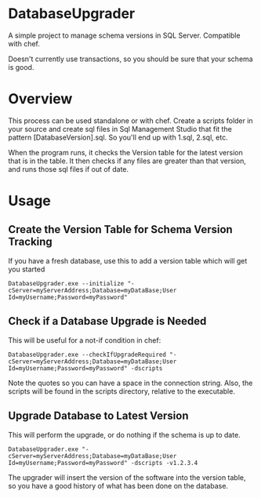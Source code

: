 # DatabaseUpgrader
A simple project to manage schema versions in SQL Server. Compatible with chef.

Doesn't currently use transactions, so you should be sure that your schema is good.

# Overview
This process can be used standalone or with chef. Create a scripts folder in your source and create sql files in Sql Management Studio that fit the pattern [DatabaseVersion].sql. So you'll end up with 1.sql, 2.sql, etc.

When the program runs, it checks the Version table for the latest version that is in the table. It then checks if any files are greater than that version, and runs those sql files if out of date.

# Usage
## Create the Version Table for Schema Version Tracking
If you have a fresh database, use this to add a version table which will get you started

```
DatabaseUpgrader.exe --initialize "-cServer=myServerAddress;Database=myDataBase;User Id=myUsername;Password=myPassword"
```

## Check if a Database Upgrade is Needed
This will be useful for a not-if condition in chef:

```
DatabaseUpgrader.exe --checkIfUpgradeRequired "-cServer=myServerAddress;Database=myDataBase;User Id=myUsername;Password=myPassword" -dscripts
```

Note the quotes so you can have a space in the connection string. Also, the scripts will be found in the scripts directory, relative to the executable.

## Upgrade Database to Latest Version
This will perform the upgrade, or do nothing if the schema is up to date.

```
DatabaseUpgrader.exe "-cServer=myServerAddress;Database=myDataBase;User Id=myUsername;Password=myPassword" -dscripts -v1.2.3.4
```

The upgrader will insert the version of the software into the version table, so you have a good history of what has been done on the database.
